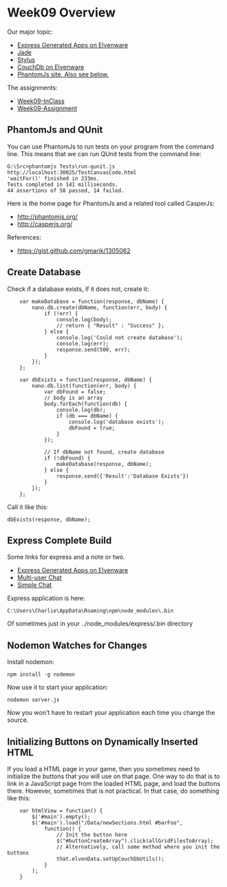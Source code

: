 Week09 Overview
===============

Our major topic:

- [Express Generated Apps on Elvenware](http://www.elvenware.com/charlie/development/web/JavaScript/NodeJs.html#express-generated-applications)
- [Jade](http://jade-lang.com/)
- [Stylus](http://learnboost.github.io/stylus/)
- [CouchDb on Elvenware](http://www.elvenware.com/charlie/development/database/NoSql/CouchDb.html)
- [PhantomJs site. Also see below.](http://phantomjs.org/)

The assignments:

- [Week09-InClass](http://www.elvenware.com/charlie/books/CloudNotes/Prog282/Week09-InClass.html)
- [Week09-Assignment](http://www.elvenware.com/charlie/books/CloudNotes/Prog282/Week09-Assignment.html)


PhantomJs and QUnit
-------------------

You can use PhantomJs to run tests on your program from the command line. This
means that we can run QUnit tests from the command line:

~~~~
G:\Src>phantomjs Tests\run-qunit.js http://localhost:30025/TestCanvasCode.html
'waitFor()' finished in 233ms.
Tests completed in 141 milliseconds.
44 assertions of 58 passed, 14 failed.
~~~~

Here is the home page for PhantomJs and a related tool called CasperJs:

- <http://phantomjs.org/>
- <http://casperjs.org/>

References:

- <https://gist.github.com/gmarik/1305062>


Create Database
---------------

Check if a database exists, if it does not, create it:

~~~~
	var makeDatabase = function(response, dbName) {
		nano.db.create(dbName, function(err, body) {
			if (!err) {
				console.log(body);
				// return { "Result" : "Success" };
			} else {
				console.log('Could not create database');
				console.log(err);
				response.send(500, err);
			}
		});
	};

	var dbExists = function(response, dbName) {
		nano.db.list(function(err, body) {
			var dbFound = false;
			// body is an array
			body.forEach(function(db) {
				console.log(db);
				if (db === dbName) {
					console.log('database exists');
					dbFound = true;
				}
			});
			
			// If dbName not found, create database			
			if (!dbFound) {
				makeDatabase(response, dbName);
			} else {
				response.send({'Result':'Database Exists'})
			}
		});
	};
~~~~

Call it like this:

	dbExists(response, dbName);

Express Complete Build
----------------------

Some links for express and a note or two.

- [Express Generated Apps on Elvenware](http://www.elvenware.com/charlie/development/web/JavaScript/NodeJs.html#express-generated-applications)
- [Multi-user Chat](http://blog.jtmoon.com/real-time-application-multi-user-chat-application-using-node-js-socket-io-and-ember-js/)
- [Simple Chat](http://tech.pro/tutorial/1097/simple-chat-nodejs-plus-websockets)


Express application is here:

~~~~
C:\Users\Charlie\AppData\Roaming\npm\node_modules\.bin
~~~~

Of sometimes just in your ../node_modules/express/.bin directory

Nodemon Watches for Changes
---------------------------

Install nodemon:

	npm install -g nodemon
	
Now use it to start your application:

	nodemon server.js
	
Now you won't have to restart your application each time you change
the source.


Initializing Buttons on Dynamically Inserted HTML
-------------------------------------------------

If you load a HTML page in your game, then you sometimes need
to initialize the buttons that you will use on that page. One
way to do that is to link in a JavaScript page from the loaded
HTML page, and load the buttons there. However, sometimes that
is not practical. In that case, do something like this:

~~~~
	var htmlView = function() {
		$('#main').empty();
		$('#main').load("/Data/newSections.html #barFoo",
			function() {
				// Init the button here
				$("#buttonCreateArray").click(allGridFilesToArray);
				// Alternatively, call some method where you init the buttons
				that.elvenData.setUpCouchDbUtils();
			}
		);
	}
~~~~
